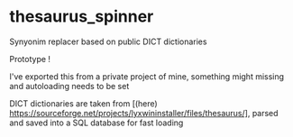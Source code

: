 # thesaurus_spinner
Synyonim replacer based on public DICT dictionaries

Prototype !

I've exported this from a private project of mine, something might missing and autoloading needs to be set

DICT dictionaries are taken from [(here) https://sourceforge.net/projects/lyxwininstaller/files/thesaurus/], parsed and saved into a SQL database for fast loading
